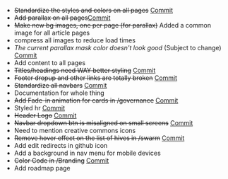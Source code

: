 - ~~Standardize the styles and colors on all pages~~ [Commit](https://github.com/LBRYians/lbry-org-new/commit/a5401f216cc473d1249600085c7fba3cba16ddd8)
- ~~Add parallax on all pages~~[Commit](https://github.com/LBRYians/lbry-org-new/commit/a5401f216cc473d1249600085c7fba3cba16ddd8)
- ~~Make new bg images, one per page (for parallax)~~ Added a common image for all article pages 
- compress all images to reduce load times
- *The current parallax mask color doesn't look good* (Subject to change) [Commit](https://github.com/LBRYians/lbry-org-new/commit/19f2a9506597525be224c357c8d1987bb227d625)
- Add content to all pages
- ~~Titles/headings need WAY better styling~~ [Commit](https://github.com/LBRYians/lbry-org-new/commit/d4d5f7a17c6ccd4f7ba8c8c729446ad4de4544e9)
- ~~Footer dropup and other links are totally broken~~ [Commit](https://github.com/LBRYians/lbry-org-new/commit/97a7681ea1645251aef2cde1937291ca8c0d373f)
- ~~Standardize all navbars~~ [Commit](https://github.com/LBRYians/lbry-org-new/commit/b06c201d8943e85ebd0782e7caef77eaf3aaa272)
- Documentation for whole thing
- ~~Add Fade-in animation for cards in /governance~~ [Commit](https://github.com/LBRYians/lbry-org-new/commit/91715be24b86aeb5b63157a9c1a78955b339e1a0)
- Styled hr [Commit](https://github.com/LBRYians/lbry-org-new/commit/6bbb253922c6ab311ce46759b360c76f4b0e2c68)
- ~~Header Logo~~ [Commit](https://github.com/LBRYians/lbry-org-new/commit/f5cfecc5e007344ceed70249c4596723f3f0d85b)
- ~~Navbar dropdown btn is misaligned on small screens~~ [Commit](https://github.com/LBRYians/lbry-org-new/commit/cc50df56f21a3bfecb9afa13cad4ab7b1126e4c2)
- Need to mention creative commons icons
- ~~Remove hover effect on the list of hives in /swarm~~ [Commit](https://discord.com/channels/564322123737464850/719549730937503784/723184639828557885)
- Add edit redirects in github icon
- Add a background in nav menu for mobile devices
- ~~Color Code in /Branding~~ [Commit](https://github.com/LBRYians/lbry-org-new/commit/c18670e26617b5657f631ab69a76cf15c81f42a4)
- Add roadmap page
